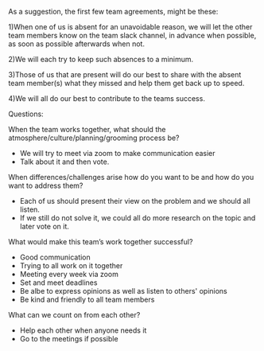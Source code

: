 As a suggestion, the first few team agreements, might be these:

1)When one of us is absent for an unavoidable reason, we will let the other team members know on the team slack channel, in advance when possible, as soon as possible afterwards when not.

2)We will each try to keep such absences to a minimum.

3)Those of us that are present will do our best to share with the absent team member(s) what they missed and help them get back up to speed.

4)We will all do our best to contribute to the teams success.

Questions:

When the team works together, what should the atmosphere/culture/planning/grooming process be?
- We will try to meet via zoom to make communication easier
- Talk about it and then vote.

When differences/challenges arise how do you want to be and how do you want to address them?
- Each of us should present their view on the problem and we should all listen.
- If we still do not solve it, we could all do more research on the topic and later vote on it.


What would make this team’s work together successful?
- Good communication 
- Trying to all work on it together
- Meeting every week via zoom
- Set and meet deadlines
- Be albe to express opinions as well as listen to others' opinions
- Be kind and friendly to all team members


What can we count on from each other?
- Help each other when anyone needs it
- Go to the meetings if possible





